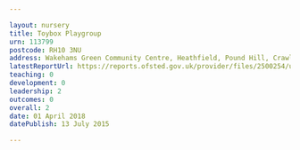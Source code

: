 ```yaml
---

layout: nursery
title: Toybox Playgroup
urn: 113799
postcode: RH10 3NU
address: Wakehams Green Community Centre, Heathfield, Pound Hill, Crawley, West Sussex, RH10 3NU
latestReportUrl: https://reports.ofsted.gov.uk/provider/files/2500254/urn/113799.pdf
teaching: 0
development: 0
leadership: 2
outcomes: 0
overall: 2
date: 01 April 2018 
datePublish: 13 July 2015

---
```

